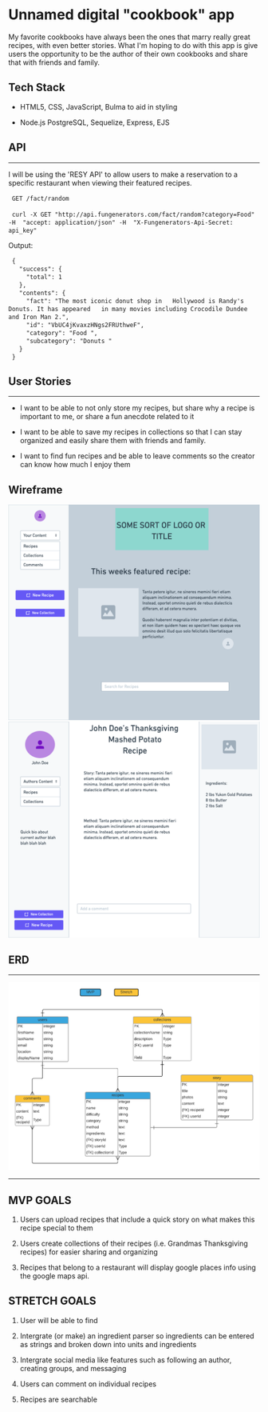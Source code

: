 # Unnamed digital "cookbook" app

My favorite cookbooks have always been the ones that marry really great recipes, with even better stories. What I'm hoping to do with this app is give users the opportunity to be the author of their own cookbooks and share that with friends and family. 

## Tech Stack

* HTML5, CSS, JavaScript, Bulma to aid in styling

 * Node.js PostgreSQL, Sequelize, Express, EJS

 ## API

 --- 

I will be using the 'RESY API' to allow users to make a reservation to a specific restaurant when viewing their featured recipes. 

     GET /fact/random

     curl -X GET "http://api.fungenerators.com/fact/random?category=Food" -H  "accept: application/json" -H  "X-Fungenerators-Api-Secret: api_key"

Output:

     {
       "success": {
         "total": 1
       },
       "contents": {
         "fact": "The most iconic donut shop in   Hollywood is Randy's Donuts. It has appeared   in many movies including Crocodile Dundee      and Iron Man 2.",
         "id": "VbUC4jKvaxzHNgs2FRUthweF",
         "category": "Food ",
         "subcategory": "Donuts "
       }
     }

     



## User Stories
---

* I want to be able to not only store my recipes, but share why a recipe is important to me, or share a fun anecdote related to it

* I want to be able to save my recipes in collections so that I can stay organized and easily share them with friends and family. 

* I want to find fun recipes and be able to leave comments so the creator can know how much I enjoy them 

## Wireframe

<img src="wireframe1.png">
<img src="wireframe2.png">


## ERD
---
<img src="ERD.png">

---


## MVP GOALS

1. Users can upload recipes that include a quick story on what makes this recipe special to them

2. Users create collections of their recipes (i.e. Grandmas Thanksgiving recipes) for easier sharing and organizing 

3. Recipes that belong to a restaurant will display google places info using the google maps api. 


## STRETCH GOALS

1. User will be able to find  

1. Intergrate (or make) an ingredient parser so ingredients can be entered as strings and broken down into units and ingredients 

2. Intergrate social media like features such as following an author, creating groups, and messaging 

3. Users can comment on individual recipes 

4. Recipes are searchable


